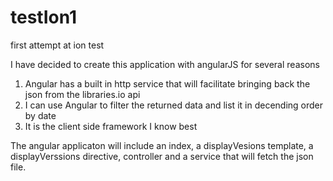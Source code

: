 # testIon1
first attempt at ion test

I have decided to create this application with angularJS for several reasons
1. Angular has a built in http service that will facilitate bringing back the json from the libraries.io api
2. I can use Angular to filter the returned data and list it in decending order by date
3. It is the client side framework I know best

The angular applicaton will include an index, a displayVesions template, a displayVerssions 
directive, controller and a service that will fetch the json file. 